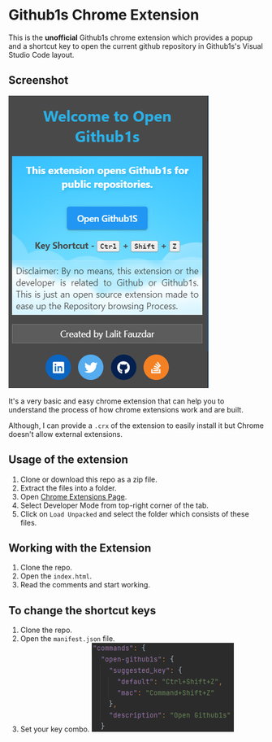 # Github1s Chrome Extension

This is the **unofficial** Github1s chrome extension which provides a popup and a shortcut key to open the current
github repository in Github1s's Visual Studio Code layout.

## Screenshot

![img.png](assets/img.png)

It's a very basic and easy chrome extension that can help you to understand the process of how chrome extensions work
and are built.

Although, I can provide a ```.crx``` of the extension to easily install it but Chrome doesn't allow external extensions.

## Usage of the extension

1. Clone or download this repo as a zip file.
2. Extract the files into a folder.
3. Open [Chrome Extensions Page](http://Chrome//:extensions).
4. Select Developer Mode from top-right corner of the tab.
5. Click on ```Load Unpacked``` and select the folder which consists of these files.

## Working with the Extension

1. Clone the repo.
2. Open the ```index.html```.
3. Read the comments and start working. 

## To change the shortcut keys

1. Clone the repo.
2. Open the ```manifest.json``` file.
3. Set your key combo.
![img.png](assets/key_image.png)
